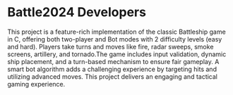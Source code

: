# Battle2024 Developers
This project is a feature-rich implementation of the classic Battleship game in C, offering both two-player and Bot modes with 2 difficulty levels (easy and hard). Players take turns and moves like fire, radar sweeps, smoke screens, artillery, and tornado.The game includes input validation, dynamic ship placement, and a turn-based mechanism to ensure fair gameplay. A smart bot algorithm adds a challenging experience by targeting hits and utilizing advanced moves. This project delivers an engaging and tactical gaming experience.
